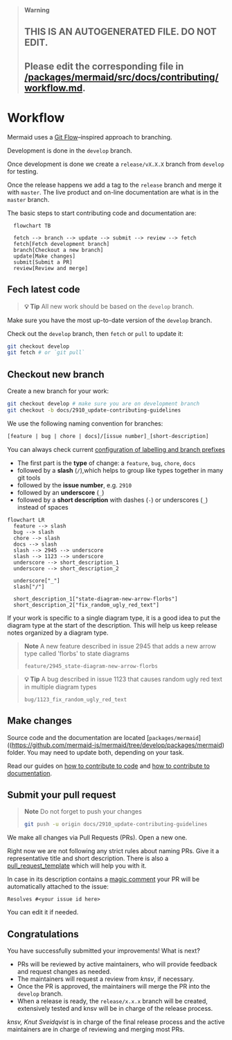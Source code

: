 > **Warning**
>
> ## THIS IS AN AUTOGENERATED FILE. DO NOT EDIT.
>
> ## Please edit the corresponding file in [/packages/mermaid/src/docs/contributing/workflow.md](../../packages/mermaid/src/docs/contributing/workflow.md).

# Workflow

Mermaid uses a [Git Flow](https://guides.github.com/introduction/flow/)–inspired approach to branching.

Development is done in the `develop` branch.

Once development is done we create a `release/vX.X.X` branch from `develop` for testing.

Once the release happens we add a tag to the `release` branch and merge it with `master`. The live product and on-line documentation are what is in the `master` branch.

The basic steps to start contributing code and documentation are:

```mermaid
  flowchart TB

  fetch --> branch --> update --> submit --> review --> fetch
  fetch[Fetch development branch]
  branch[Checkout a new branch]
  update[Make changes]
  submit[Submit a PR]
  review[Review and merge]
```

## Fech latest code

> **💡 Tip**
> All new work should be based on the `develop` branch.

Make sure you have the most up-to-date version of the `develop` branch.

Check out the `develop` branch, then `fetch` or `pull` to update it:

```bash
git checkout develop
git fetch # or `git pull`
```

## Checkout new branch

Create a new branch for your work:

```bash
git checkout develop # make sure you are on development branch
git checkout -b docs/2910_update-contributing-guidelines
```

We use the following naming convention for branches:

```txt
[feature | bug | chore | docs]/[issue number]_[short-description]
```

You can always check current [configuration of labelling and branch prefixes](https://github.com/mermaid-js/mermaid/blob/develop/.github/pr-labeler.yml)

- The first part is the **type** of change: a `feature`, `bug`, `chore`, `docs`
- followed by a **slash** (`/`),which helps to group like types together in many git tools
- followed by the **issue number**, e.g. `2910`
- followed by an **underscore** (`_`)
- followed by a **short description** with dashes (`-`) or underscores (`_`) instead of spaces

```mermaid
flowchart LR
  feature --> slash
  bug --> slash
  chore --> slash
  docs --> slash
  slash --> 2945 --> underscore
  slash --> 1123 --> underscore
  underscore --> short_description_1
  underscore --> short_description_2

  underscore["_"]
  slash["/"]

  short_description_1["state-diagram-new-arrow-florbs"]
  short_description_2["fix_random_ugly_red_text"]
```

If your work is specific to a single diagram type, it is a good idea to put the diagram type at the start of the description. This will help us keep release notes organized by a diagram type.

> **Note**
> A new feature described in issue 2945 that adds a new arrow type called 'florbs' to state diagrams
>
> `feature/2945_state-diagram-new-arrow-florbs`

> **💡 Tip**
> A bug described in issue 1123 that causes random ugly red text in multiple diagram types
>
> `bug/1123_fix_random_ugly_red_text`

## Make changes

Source code and the documentation are located \[`packages/mermaid`]\((<https://github.com/mermaid-js/mermaid/tree/develop/packages/mermaid>) folder.
You may need to update both, depending on your task.

Read our guides on [how to contribute to code](./code.md) and [how to contribute to documentation](./documentation.md).

## Submit your pull request

> **Note**
> Do not forget to push your changes
>
> ```bash
> git push -u origin docs/2910_update-contributing-guidelines
> ```

We make all changes via Pull Requests (PRs). Open a new one.

Right now we are not following any strict rules about naming PRs. Give it a representative title and short description. There is also a [pull_request_template](https://github.com/mermaid-js/mermaid/blob/develop/.github/pull_request_template.md) which will help you with it.

In case in its description contains a [magic comment](https://docs.github.com/en/issues/tracking-your-work-with-issues/linking-a-pull-request-to-an-issue) your PR will be automatically attached to the issue:

    Resolves #<your issue id here>

You can edit it if needed.

## Congratulations

You have successfully submitted your improvements! What is next?

- PRs will be reviewed by active maintainers, who will provide feedback and request changes as needed.
- The maintainers will request a review from _knsv_, if necessary.
- Once the PR is approved, the maintainers will merge the PR into the `develop` branch.
- When a release is ready, the `release/x.x.x` branch will be created, extensively tested and knsv will be in charge of the release process.

_knsv, Knut Sveidqvist_ is in charge of the final release process and the active maintainers are in charge of reviewing and merging most PRs.
